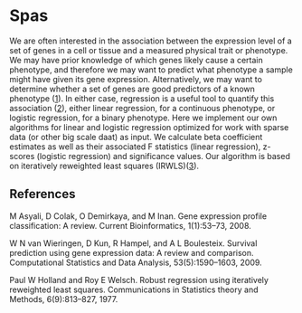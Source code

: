 # Spas

We are often interested in the association between the expression level of a set of genes in a cell or tissue and a measured physical trait or phenotype. We may have prior knowledge of which genes likely cause a certain phenotype, and therefore we may want to predict what phenotype a sample might have given its gene expression. Alternatively, we may want to determine whether a set of genes are good predictors of a known phenotype ([1](#ref-1)). In either case, regression is a useful tool to quantify this association ([2](#ref-2)), either linear regression, for a continuous phenotype, or logistic regression, for a binary phenotype. Here we implement our own algorithms for linear and logistic regression optimized for work with sparse data (or other big scale daat) as input. We calculate beta coefficient estimates as well as their associated F statistics (linear regression), z-scores (logistic regression) and significance values. Our algorithm is based on iteratively reweighted least squares (IRWLS)([3](#ref-3)).

## References

<div id="refs" class="references">

<div id="ref-1">

M Asyali, D Colak, O Demirkaya, and M Inan. Gene expression profile classification: A review. Current Bioinformatics, 1(1):53–73, 2008.

</div>
  
<div id="ref-2">

W N van Wieringen, D Kun, R Hampel, and A L Boulesteix. Survival prediction using gene expression data: A review and comparison. Computational Statistics and Data Analysis, 53(5):1590–1603, 2009.

</div>

<div id="ref-3">

Paul W Holland and Roy E Welsch. Robust regression using iteratively reweighted least squares. Communications in Statistics theory and Methods, 6(9):813–827, 1977.
  
</div>
